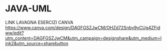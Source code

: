 # JAVA-UML
LINK LAVAGNA ESERCIZI CANVA
https://www.canva.com/design/DAGFGSZJwCM/OHZd72Snby9yCUg4ZFjdww/edit?utm_content=DAGFGSZJwCM&utm_campaign=designshare&utm_medium=link2&utm_source=sharebutton
